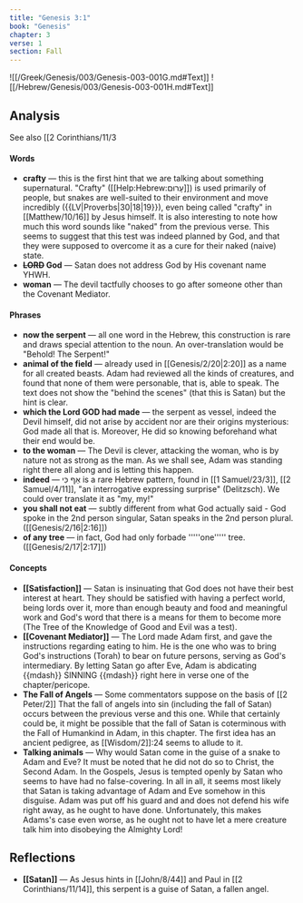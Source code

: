 ```yaml
---
title: "Genesis 3:1"
book: "Genesis"
chapter: 3
verse: 1
section: Fall
---
```

![[/Greek/Genesis/003/Genesis-003-001G.md#Text]]
![[/Hebrew/Genesis/003/Genesis-003-001H.md#Text]]

## Analysis

See also [[2 Corinthians/11/3

#### Words
- **crafty** — this is the first hint that we are talking about something supernatural.  "Crafty" ([[Help:Hebrew:עָרוּם]]) is used primarily of people, but snakes are well-suited to their environment and move incredibly ({{LV|Proverbs|30|18|19}}), even being called "crafty" in [[Matthew/10/16]] by Jesus himself.  It is also interesting to note how much this word sounds like "naked" from the previous verse.  This seems to suggest that this test was indeed planned by God, and that they were supposed to overcome it as a cure for their naked (naive) state.
- **<s>LORD</s> God** — Satan does not address God by His covenant name YHWH.
- **woman** — The devil tactfully chooses to go after someone other than the Covenant Mediator.

#### Phrases
- **now the serpent** — all one word in the Hebrew, this construction is rare and draws special attention to the noun.  An over-translation would be "Behold! The Serpent!"
- **animal of the field** — already used in [[Genesis/2/20|2:20]] as a name for all created beasts.  Adam had reviewed all the kinds of creatures, and found that none of them were personable, that is, able to speak.  The text does not show the "behind the scenes" (that this is Satan) but the hint is clear.
- **which the Lord GOD had made** — the serpent as vessel, indeed the Devil himself, did not arise by accident nor are their origins mysterious: God made all that is.  Moreover, He did so knowing beforehand what their end would be.
- **to the woman** — The Devil is clever, attacking the woman, who is by nature not as strong as the man.  As we shall see, Adam was standing right there all along and is letting this happen.
- **indeed** — אַף כִּי is a rare Hebrew pattern, found in [[1 Samuel/23/3]], [[2 Samuel/4/11]], "an interrogative expressing surprise" (Delitzsch).  We could over translate it as "my, my!"
- **you shall not eat** — subtly different from what God actually said - God spoke in the 2nd person singular, Satan speaks in the 2nd person plural. ([[Genesis/2/16|2:16]])
- **of any tree** — in fact, God had only forbade '''''one''''' tree. ([[Genesis/2/17|2:17]])

#### Concepts
- **[[Satisfaction]]** — Satan is insinuating that God does not have their best interest at heart.  They should be satisfied with having a perfect world, being lords over it, more than enough beauty and food and meaningful work and God's word that there is a means for them to become more (The Tree of the Knowledge of Good and Evil was a test).
- **[[Covenant Mediator]]** — The Lord made Adam first, and gave the instructions regarding eating to him.  He is the one who was to bring God's instructions (Torah) to bear on future persons, serving as God's intermediary.  By letting Satan go after Eve, Adam is abdicating {{mdash}} SINNING {{mdash}} right here in verse one of the chapter/pericope.
- **The Fall of Angels** — Some commentators suppose on the basis of [[2 Peter/2]] That the fall of angels into sin (including the fall of Satan) occurs between the previous verse and this one.  While that certainly could be, it might be possible that the fall of Satan is coterminous with the Fall of Humankind in Adam, in this chapter.  The first idea has an ancient pedigree, as [[Wisdom/2]]:24 seems to allude to it.
- **Talking animals** — Why would Satan come in the guise of a snake to Adam and Eve?  It must be noted that he did not do so to Christ, the Second Adam.  In the Gospels, Jesus is tempted openly by Satan who seems to have had no false-covering.  In all in all, it seems most likely that Satan is taking advantage of Adam and Eve somehow in this disguise.  Adam was put off his guard and and does not defend his wife right away, as he ought to have done.  Unfortunately, this makes Adams's case even worse, as he ought not to have let a mere creature talk him into disobeying the Almighty Lord!

## Reflections
- **[[Satan]]** — As Jesus hints in [[John/8/44]] and Paul in [[2 Corinthians/11/14]], this serpent is a guise of Satan, a fallen angel.
